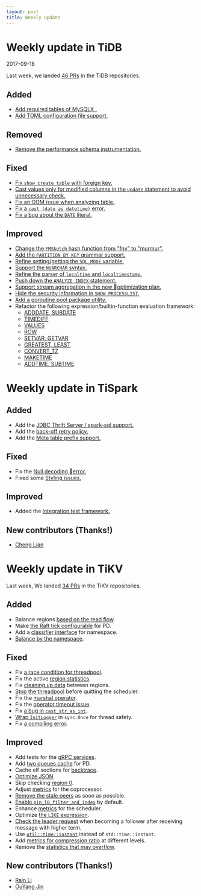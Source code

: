 ```yaml
---
layout: post
title: Weekly Update
---
```


# Weekly update in TiDB

2017-09-18

Last week, we landed [46 PRs](https://github.com/pingcap/tidb/pulls?utf8=%E2%9C%93&q=is%3Apr%20is%3Amerged%20merged%3A2017-09-11..2017-09-17%20) in the TiDB repositories.

## Added
* [Add required tables of MySQLX .](https://github.com/pingcap/tidb/pull/4521)
* [Add TOML configuration file support.](https://github.com/pingcap/tidb/pull/4509)

## Removed
* [Remove the performance schema instrumentation.](https://github.com/pingcap/tidb/pull/4516)

## Fixed
* [Fix `show create table` with foreign key.](https://github.com/pingcap/tidb/pull/4537)
* [Cast values only for modified columns in the `update` statement to avoid unnecessary check.](https://github.com/pingcap/tidb/pull/4517)
* [Fix an OOM issue when analyzing table.](https://github.com/pingcap/tidb/pull/4515)
* [Fix a `cast (date as datetime)` error.](https://github.com/pingcap/tidb/pull/4484)
* [Fix a bug about the `DATE` literal.](https://github.com/pingcap/tidb/pull/4362)

## Improved
* [Change the `FMSketch` hash function from "fnv" to "murmur".](https://github.com/pingcap/tidb/pull/4541)
* [Add the `PARTITION BY KEY` grammar support.](https://github.com/pingcap/tidb/pull/4539)
* [Refine setting/getting the `SQL_MODE` variable.](https://github.com/pingcap/tidb/pull/4530)
* [Support the `NVARCHAR` syntax.](https://github.com/pingcap/tidb/pull/4500)
* [Refine the parser of `localtime` and `localtimestamp`.](https://github.com/pingcap/tidb/pull/4503)
* [Push down the `ANALYZE INDEX` statement.](https://github.com/pingcap/tidb/pull/4489)
* [Support stream aggregation in the new optimization plan.](https://github.com/pingcap/tidb/pull/4481)
* [Hide the security information in `SHOW PROCESSLIST`.](https://github.com/pingcap/tidb/pull/4451)
* [Add a goroutine pool package utility.](https://github.com/pingcap/tidb/pull/3752)
* Refactor the following expression/builtin-function evaluation framework:
    - [ADDDATE, SUBDATE](https://github.com/pingcap/tidb/pull/4504)
    - [TIMEDIFF](https://github.com/pingcap/tidb/pull/4496)
    - [VALUES](https://github.com/pingcap/tidb/pull/4491)
    - [ROW](https://github.com/pingcap/tidb/pull/4480)
    - [SETVAR, GETVAR](https://github.com/pingcap/tidb/pull/4479)
    - [GREATEST, LEAST](https://github.com/pingcap/tidb/pull/4476)
    - [CONVERT_TZ](https://github.com/pingcap/tidb/pull/4463)
    - [MAKETIME](https://github.com/pingcap/tidb/pull/4396)
    - [ADDTIME, SUBTIME](https://github.com/pingcap/tidb/pull/4333)

# Weekly update in TiSpark

## Added
* Add the [JDBC Thrift Server / spark-sql support.](https://github.com/pingcap/tispark/pull/36)
* Add the [back-off retry policy.](https://github.com/pingcap/tikv-client-lib-java/pull/104)
* Add the [Meta table prefix support.](https://github.com/pingcap/tispark/pull/43)

## Fixed
* Fix the [Null decoding error.](https://github.com/pingcap/tikv-client-lib-java/pull/100)
* Fixed some [Styling issues.](https://github.com/pingcap/tispark/pull/38)

## Improved
* Added the [Integration test framework.](https://github.com/pingcap/tispark/pull/32)

## New contributors (Thanks!)
* [Cheng Lian](https://github.com/liancheng)


# Weekly update in TiKV

Last week, We landed [34 PRs](https://github.com/search?utf8=%E2%9C%93&q=repo%3Apingcap%2Ftikv+repo%3Apingcap%2Fpd+is%3Apr+is%3Amerged+merged%3A2017-09-11..2017-09-17&type=Issues) in the TiKV repositories.

## Added

* Balance regions [based on the read flow](https://github.com/pingcap/pd/pull/708).
* Make [the Raft tick configurable](https://github.com/pingcap/pd/pull/743) for PD.
* Add a [classifier interface](https://github.com/pingcap/pd/pull/745) for namespace.
* [Balance by the namespace](https://github.com/pingcap/pd/pull/754).

## Fixed

* Fix [a race condition for threadpool](https://github.com/pingcap/tikv/pull/2266).
* Fix the active [region statistics](https://github.com/pingcap/pd/pull/744).
* Fix [cleaning up data](https://github.com/pingcap/tikv/pull/2273) between regions.
* [Stop the threadpool](https://github.com/pingcap/tikv/pull/2275) before quitting the scheduler.
* Fix the [marshal operator](https://github.com/pingcap/pd/pull/746).
* Fix the [operator timeout issue](https://github.com/pingcap/pd/pull/749).
* Fix [a bug in `cast_str_as_int`](https://github.com/pingcap/tikv/pull/2296).
* [Wrap `InitLogger`](https://github.com/pingcap/pd/pull/753) in `sync.Once` for thread safety.
* Fix [a compiling error](https://github.com/pingcap/tikv/pull/2304).


## Improved

* Add tests for the [gRPC services](https://github.com/pingcap/tikv/pull/2244).
* Add [two queues cache](https://github.com/pingcap/pd/pull/741) for PD.
* Cache elf sections for [backtrace](https://github.com/pingcap/tikv/pull/2265).
* [Optimize JSON](https://github.com/pingcap/tikv/pull/2267).
* Skip checking [region 0](https://github.com/pingcap/tikv/pull/2276).
* Adjust [metrics](https://github.com/pingcap/tikv/pull/2280) for the coprocessor.
* [Remove the stale peers](https://github.com/pingcap/tikv/pull/2281) as soon as possible.
* [Enable `pin_l0_filter_and_index`](https://github.com/pingcap/tikv/pull/2288) by default.
* Enhance [metrics](https://github.com/pingcap/tikv/pull/2291) for the scheduler.
* Optimize [the `LIKE` expression](https://github.com/pingcap/tikv/pull/2293).
* [Check the leader request](https://github.com/pingcap/tikv/pull/2294) when becoming a follower after receiving message with higher term.
* Use [`util::time::instant`](https://github.com/pingcap/tikv/pull/2295) instead of `std::time::instant`.
* Add [metrics for compression ratio](https://github.com/pingcap/tikv/pull/2297) at different levels.
* Remove the [statistics that may overflow](https://github.com/pingcap/tikv/pull/2304).

## New contributors  (Thanks!)
* [Rain Li](https://github.com/blacktear23)
* [OuYang Jin](https://github.com/qqsun8819)